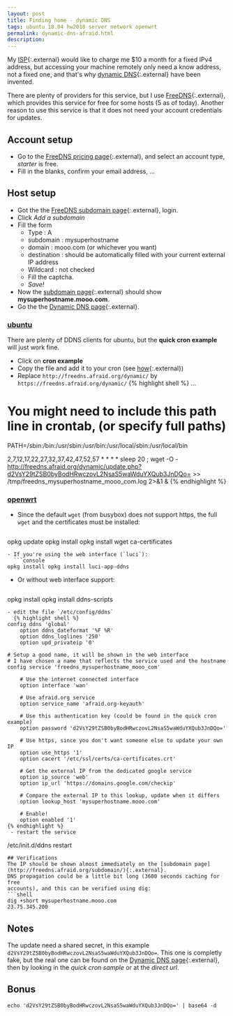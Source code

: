 ```yaml
---
layout: post
title: Finding home - dynamic DNS
tags: ubuntu 18.04 hw2018 server network openwrt
permalink: dynamic-dns-afraid.html
description:
---
```


My [ISP](https://en.wikipedia.org/wiki/Internet_service_provider){:.external}
would like to charge me $10 a month for a fixed IPv4 address, but accessing your
machine remotely only need a know address, not a fixed one, and that's why 
[dynamic DNS](https://en.wikipedia.org/wiki/Dynamic_DNS){:.external}
have been invented.

There are plenty of providers for this service, but I use [FreeDNS](http://freedns.afraid.org/){:.external},
which provides this service for free for some hosts (5 as of today). Another reason to use this
service is that it does not need your account credentials for updates.

## Account setup
 - Go to the [FreeDNS pricing page](http://freedns.afraid.org/pricing/){:.external}, and select an account type,
 *starter* is free.
 - Fill in the blanks, confirm your email address, ...

## Host setup
 - Got the the [FreeDNS subdomain page](http://freedns.afraid.org/subdomain/){:.external}, login.
 - Click *Add a subdomain*
 - Fill the form
   - Type : A
   - subdomain : mysuperhostname
   - domain : mooo.com (or whichever you want)
   - destination : should be automatically filled with your current external IP address
   - Wildcard : not checked
   - Fill the captcha.
   - *Save!*
 - Now the [subdomain page](http://freedns.afraid.org/subdomain/){:.external} should show **mysuperhostname.mooo.com**.
 - Go the the [Dynamic DNS page](http://freedns.afraid.org/dynamic/){:.external}.

### [ubuntu](/tag/ubuntu.html)
There are plenty of DDNS clients for ubuntu, but the **quick cron example** will just work
fine.
 - Click on **cron example**
 - Copy the file and add it to your cron (see [how](https://askubuntu.com/a/2369){:.external})
 - Replace `http://freedns.afraid.org/dynamic/` by `https://freedns.afraid.org/dynamic/`
{% highlight shell %}
...
# You might need to include this path line in crontab, (or specify full paths)
PATH=/sbin:/bin:/usr/sbin:/usr/bin:/usr/local/sbin:/usr/local/bin

2,7,12,17,22,27,32,37,42,47,52,57 * * * * sleep 20 ; wget -O - http://freedns.afraid.org/dynamic/update.php?d2VsY29tZSB0byBodHRwczovL2NsaS5waWduYXQub3JnDQo= >> /tmp/freedns_mysuperhostname_mooo_com.log 2>&1 &
{% endhighlight %}

### [openwrt](/tag/openwrt.html)
- Since the default `wget` (from busybox) does not support https, the full
`wget` and the certificates must be installed:
  ```console
opkg update
opkg install opkg install wget ca-certificates
```
- If you're using the web interface (`luci`):
  ```console
opkg install opkg install luci-app-ddns
```
- Or without web interface support:
  ```console
opkg install opkg install ddns-scripts
```
- edit the file `/etc/config/ddns`
  {% highlight shell %}
config ddns 'global'
	option ddns_dateformat '%F %R'
	option ddns_loglines '250'
	option upd_privateip '0'

# Setup a good name, it will be shown in the web interface
# I have chosen a name that reflects the service used and the hostname
config service 'freedns_mysuperhostname_mooo_com'
    
    # Use the internet connected interface
	option interface 'wan'
	
	# Use afraid.org service
	option service_name 'afraid.org-keyauth'

	# Use this authentication key (could be found in the quick cron example)
	option password 'd2VsY29tZSB0byBodHRwczovL2NsaS5waWduYXQub3JnDQo='

	# Use https, since you don't want someone else to update your own IP
	option use_https '1'
	option cacert '/etc/ssl/certs/ca-certificates.crt'

	# Get the external IP from the dedicated google service
	option ip_source 'web'
	option ip_url 'https://domains.google.com/checkip'
	
	# Compare the external IP to this lookup, update when it differs
	option lookup_host 'mysuperhostname.mooo.com'
	
	# Enable!
	option enabled '1'
{% endhighlight %}
 - restart the service
  ```
/etc/init.d/ddns restart
```
## Verifications
The IP should be shown almost immediately on the [subdomain page](http://freedns.afraid.org/subdomain/){:.external}.
DNS propagation could be a little bit long (3600 seconds caching for free
accounts), and this can be verified using dig:
```shell
dig +short mysuperhostname.mooo.com
23.75.345.200
```

## Notes
The update need a shared secret, in this example `d2VsY29tZSB0byBodHRwczovL2NsaS5waWduYXQub3JnDQo=`.
This one is completly fake, but the real one can be found on the
[Dynamic DNS page](http://freedns.afraid.org/dynamic/){:.external}, then by
looking in the *quick cron sample* or at the *direct url*.

## Bonus
```console
echo 'd2VsY29tZSB0byBodHRwczovL2NsaS5waWduYXQub3JnDQo=' | base64 -d
```